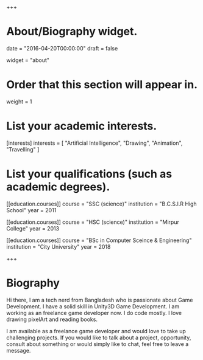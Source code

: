 +++
# About/Biography widget.

date = "2016-04-20T00:00:00"
draft = false

widget = "about"

# Order that this section will appear in.
weight = 1

# List your academic interests.
[interests]
  interests = [
    "Artificial Intelligence",
    "Drawing",
    "Animation",
    "Travelling"
  ]

# List your qualifications (such as academic degrees).
[[education.courses]]
  course = "SSC (science)"
  institution = "B.C.S.I.R High School"
  year = 2011

[[education.courses]]
  course = "HSC (science)"
  institution = "Mirpur College"
  year = 2013

[[education.courses]]
  course = "BSc in Computer Sceince & Engineering"
  institution = "City University"
  year = 2018
 
+++

# Biography

Hi there, I am a tech nerd from Bangladesh who is passionate about Game Development. I have a solid skill in Unity3D Game Development. I am working as an freelance game developer now. I do code mostly. I love drawing pixelArt and reading books.

I am available as a freelance game developer and would love to take up challenging projects. If you would like to talk about a project, opportunity, consult about something or would simply like to chat, feel free to leave a message.
